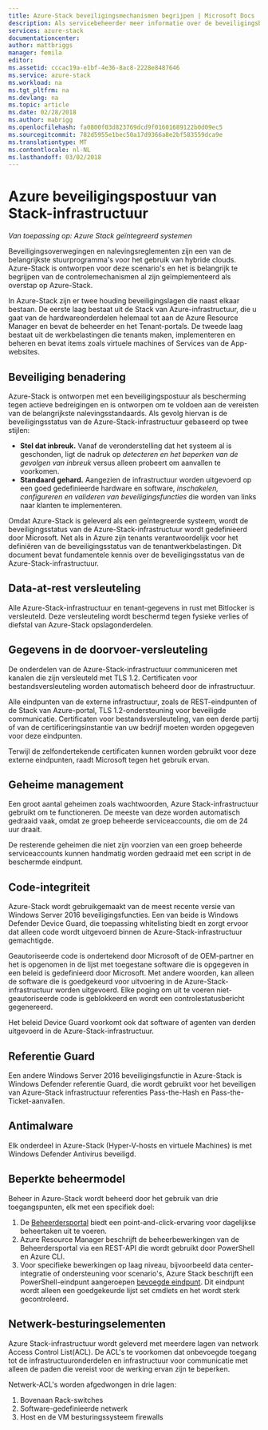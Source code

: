 ```yaml
---
title: Azure-Stack beveiligingsmechanismen begrijpen | Microsoft Docs
description: Als servicebeheerder meer informatie over de beveiligingsbesturingselementen toegepast op Azure-Stack
services: azure-stack
documentationcenter: 
author: mattbriggs
manager: femila
editor: 
ms.assetid: cccac19a-e1bf-4e36-8ac8-2228e8487646
ms.service: azure-stack
ms.workload: na
ms.tgt_pltfrm: na
ms.devlang: na
ms.topic: article
ms.date: 02/28/2018
ms.author: mabrigg
ms.openlocfilehash: fa0800f03d823769dcd9f01601689122b0d09ec5
ms.sourcegitcommit: 782d5955e1bec50a17d9366a8e2bf583559dca9e
ms.translationtype: MT
ms.contentlocale: nl-NL
ms.lasthandoff: 03/02/2018
---
```

# <a name="azure-stack-infrastructure-security-posture"></a>Azure beveiligingspostuur van Stack-infrastructuur

*Van toepassing op: Azure Stack geïntegreerd systemen*

Beveiligingsoverwegingen en nalevingsreglementen zijn een van de belangrijkste stuurprogramma's voor het gebruik van hybride clouds. Azure-Stack is ontworpen voor deze scenario's en het is belangrijk te begrijpen van de controlemechanismen al zijn geïmplementeerd als overstap op Azure-Stack.

In Azure-Stack zijn er twee houding beveiligingslagen die naast elkaar bestaan. De eerste laag bestaat uit de Stack van Azure-infrastructuur, die u gaat van de hardwareonderdelen helemaal tot aan de Azure Resource Manager en bevat de beheerder en het Tenant-portals. De tweede laag bestaat uit de werkbelastingen die tenants maken, implementeren en beheren en bevat items zoals virtuele machines of Services van de App-websites.  

## <a name="security-approach"></a>Beveiliging benadering
Azure-Stack is ontworpen met een beveiligingspostuur als bescherming tegen actieve bedreigingen en is ontworpen om te voldoen aan de vereisten van de belangrijkste nalevingsstandaards. Als gevolg hiervan is de beveiligingsstatus van de Azure-Stack-infrastructuur gebaseerd op twee stijlen:

 - **Stel dat inbreuk.** Vanaf de veronderstelling dat het systeem al is geschonden, ligt de nadruk op *detecteren en het beperken van de gevolgen van inbreuk* versus alleen probeert om aanvallen te voorkomen. 
 - **Standaard gehard.**  Aangezien de infrastructuur worden uitgevoerd op een goed gedefinieerde hardware en software, *inschakelen, configureren en valideren van beveiligingsfuncties* die worden van links naar klanten te implementeren.

Omdat Azure-Stack is geleverd als een geïntegreerde systeem, wordt de beveiligingsstatus van de Azure-Stack-infrastructuur wordt gedefinieerd door Microsoft. Net als in Azure zijn tenants verantwoordelijk voor het definiëren van de beveiligingsstatus van de tenantwerkbelastingen. Dit document bevat fundamentele kennis over de beveiligingsstatus van de Azure-Stack-infrastructuur.

## <a name="data-at-rest-encryption"></a>Data-at-rest versleuteling
Alle Azure-Stack-infrastructuur en tenant-gegevens in rust met Bitlocker is versleuteld. Deze versleuteling wordt beschermd tegen fysieke verlies of diefstal van Azure-Stack opslagonderdelen. 

## <a name="data-in-transit-encryption"></a>Gegevens in de doorvoer-versleuteling
De onderdelen van de Azure-Stack-infrastructuur communiceren met kanalen die zijn versleuteld met TLS 1.2. Certificaten voor bestandsversleuteling worden automatisch beheerd door de infrastructuur. 

Alle eindpunten van de externe infrastructuur, zoals de REST-eindpunten of de Stack van Azure-portal, TLS 1.2-ondersteuning voor beveiligde communicatie. Certificaten voor bestandsversleuteling, van een derde partij of van de certificeringsinstantie van uw bedrijf moeten worden opgegeven voor deze eindpunten. 

Terwijl de zelfondertekende certificaten kunnen worden gebruikt voor deze externe eindpunten, raadt Microsoft tegen het gebruik ervan. 

## <a name="secret-management"></a>Geheime management
Een groot aantal geheimen zoals wachtwoorden, Azure Stack-infrastructuur gebruikt om te functioneren. De meeste van deze worden automatisch gedraaid vaak, omdat ze groep beheerde serviceaccounts, die om de 24 uur draait.

De resterende geheimen die niet zijn voorzien van een groep beheerde serviceaccounts kunnen handmatig worden gedraaid met een script in de beschermde eindpunt.

## <a name="code-integrity"></a>Code-integriteit
Azure-Stack wordt gebruikgemaakt van de meest recente versie van Windows Server 2016 beveiligingsfuncties. Een van beide is Windows Defender Device Guard, die toepassing whitelisting biedt en zorgt ervoor dat alleen code wordt uitgevoerd binnen de Azure-Stack-infrastructuur gemachtigde. 

Geautoriseerde code is ondertekend door Microsoft of de OEM-partner en het is opgenomen in de lijst met toegestane software die is opgegeven in een beleid is gedefinieerd door Microsoft. Met andere woorden, kan alleen de software die is goedgekeurd voor uitvoering in de Azure-Stack-infrastructuur worden uitgevoerd. Elke poging om uit te voeren niet-geautoriseerde code is geblokkeerd en wordt een controlestatusbericht gegenereerd.

Het beleid Device Guard voorkomt ook dat software of agenten van derden uitgevoerd in de Azure-Stack-infrastructuur.

## <a name="credential-guard"></a>Referentie Guard
Een andere Windows Server 2016 beveiligingsfunctie in Azure-Stack is Windows Defender referentie Guard, die wordt gebruikt voor het beveiligen van Azure-Stack infrastructuur referenties Pass-the-Hash en Pass-the-Ticket-aanvallen.

## <a name="antimalware"></a>Antimalware
Elk onderdeel in Azure-Stack (Hyper-V-hosts en virtuele Machines) is met Windows Defender Antivirus beveiligd.

## <a name="constrained-administration-model"></a>Beperkte beheermodel
Beheer in Azure-Stack wordt beheerd door het gebruik van drie toegangspunten, elk met een specifiek doel: 
1. De [Beheerdersportal](azure-stack-manage-portals.md) biedt een point-and-click-ervaring voor dagelijkse beheertaken uit te voeren.
2. Azure Resource Manager beschrijft de beheerbewerkingen van de Beheerdersportal via een REST-API die wordt gebruikt door PowerShell en Azure CLI. 
3. Voor specifieke bewerkingen op laag niveau, bijvoorbeeld data center-integratie of ondersteuning voor scenario's, Azure Stack beschrijft een PowerShell-eindpunt aangeroepen [bevoegde eindpunt](azure-stack-privileged-endpoint.md). Dit eindpunt wordt alleen een goedgekeurde lijst set cmdlets en het wordt sterk gecontroleerd.

## <a name="network-controls"></a>Netwerk-besturingselementen
Azure Stack-infrastructuur wordt geleverd met meerdere lagen van network Access Control List(ACL). De ACL's te voorkomen dat onbevoegde toegang tot de infrastructuuronderdelen en infrastructuur voor communicatie met alleen de paden die vereist voor de werking ervan zijn te beperken. 

Netwerk-ACL's worden afgedwongen in drie lagen:
1.  Bovenaan Rack-switches
2.  Software-gedefinieerde netwerk
3.  Host en de VM besturingssysteem firewalls 


